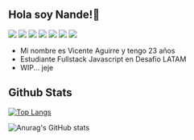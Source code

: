 ## Hola soy Nande!👋
![](https://img.shields.io/badge/-HTML-lightgrey?logo=html5&style=flat)
![](https://img.shields.io/badge/-CSS-lightgrey?logo=css3&style=flat)
![](https://img.shields.io/badge/-Bootstrap-lightgrey?logo=bootstrap&style=flat)
![](https://img.shields.io/badge/-Javascript-lightgrey?logo=javascript&style=flat)
![](https://img.shields.io/badge/-React-lightgrey?logo=react&style=flat)
![](https://img.shields.io/badge/-Git-lightgrey?logo=git&style=flat)
![](https://img.shields.io/badge/-SQL-lightgrey?logo=sql&style=flat)
- Mi nombre es Vicente Aguirre y tengo 23 años
- Estudiante Fullstack Javascript en Desafio LATAM
- WIP... jeje

## Github Stats

[![Top Langs](https://github-readme-stats.vercel.app/api/top-langs/?username=Nandem1&theme=tokyonight&show_icons=true)](https://github.com/anuraghazra/github-readme-stats)

![Anurag's GitHub stats](https://github-readme-stats.vercel.app/api?username=Nandem1&show_icons=true&theme=tokyonight)
